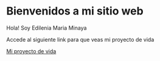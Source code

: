 # Bienvenidos a mi sitio web

Hola! Soy Edilenia Maria Minaya

Accede al siguiente link para que veas mi proyecto de vida

[Mi proyecto de vida](https://edileni.github.io/web2020/proyecto-vida)
